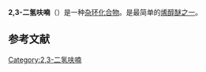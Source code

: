 **2,3-二氢呋喃**（）是一种[杂环化合物](../Page/杂环化合物.md "wikilink")。是最简单的[烯醇醚之一](https://zh.wikipedia.org/wiki/烯醇醚 "wikilink")。

## 参考文献

[Category:2,3-二氢呋喃](https://zh.wikipedia.org/wiki/Category:2,3-二氢呋喃 "wikilink")